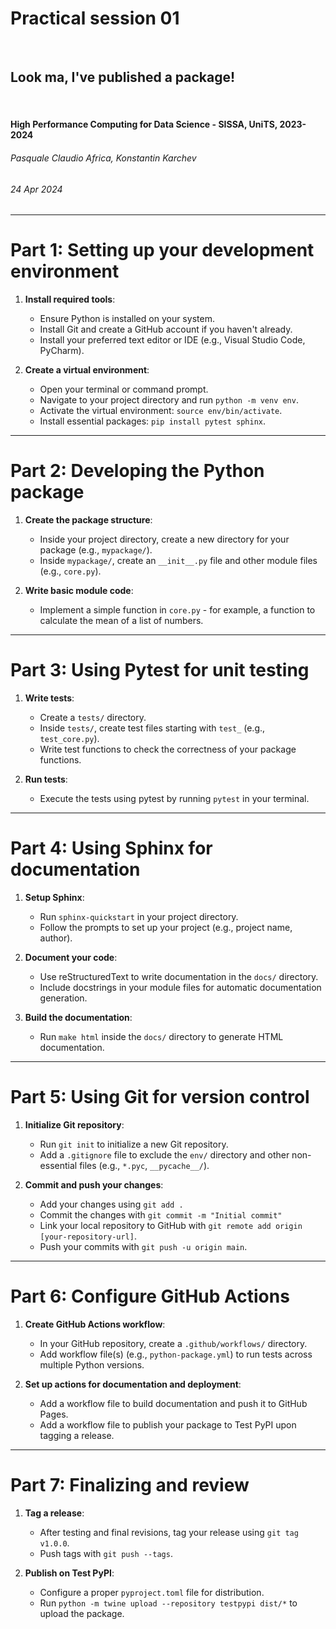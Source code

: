 <!--
title: Practical session 01
paginate: true

_class: titlepage
-->

# Practical session 01
<br>

## Look ma, I've published a package!
<br>

#### High Performance Computing for Data Science - SISSA, UniTS, 2023-2024

###### Pasquale Claudio Africa, Konstantin Karchev

###### 24 Apr 2024

---

# Part 1: Setting up your development environment
1. **Install required tools**:
   - Ensure Python is installed on your system.
   - Install Git and create a GitHub account if you haven't already.
   - Install your preferred text editor or IDE (e.g., Visual Studio Code, PyCharm).

2. **Create a virtual environment**:
   - Open your terminal or command prompt.
   - Navigate to your project directory and run `python -m venv env`.
   - Activate the virtual environment: `source env/bin/activate`.
   - Install essential packages: `pip install pytest sphinx`.

---

# Part 2: Developing the Python package
1. **Create the package structure**:
   - Inside your project directory, create a new directory for your package (e.g., `mypackage/`).
   - Inside `mypackage/`, create an `__init__.py` file and other module files (e.g., `core.py`).

2. **Write basic module code**:
   - Implement a simple function in `core.py` - for example, a function to calculate the mean of a list of numbers.

---

# Part 3: Using Pytest for unit testing
1. **Write tests**:
   - Create a `tests/` directory.
   - Inside `tests/`, create test files starting with `test_` (e.g., `test_core.py`).
   - Write test functions to check the correctness of your package functions.

2. **Run tests**:
   - Execute the tests using pytest by running `pytest` in your terminal.

---

# Part 4: Using Sphinx for documentation
1. **Setup Sphinx**:
   - Run `sphinx-quickstart` in your project directory.
   - Follow the prompts to set up your project (e.g., project name, author).

2. **Document your code**:
   - Use reStructuredText to write documentation in the `docs/` directory.
   - Include docstrings in your module files for automatic documentation generation.

3. **Build the documentation**:
   - Run `make html` inside the `docs/` directory to generate HTML documentation.

---

# Part 5: Using Git for version control
1. **Initialize Git repository**:
   - Run `git init` to initialize a new Git repository.
   - Add a `.gitignore` file to exclude the `env/` directory and other non-essential files (e.g., `*.pyc`, `__pycache__/`).

2. **Commit and push your changes**:
   - Add your changes using `git add .`
   - Commit the changes with `git commit -m "Initial commit"`
   - Link your local repository to GitHub with `git remote add origin [your-repository-url]`.
   - Push your commits with `git push -u origin main`.

---

# Part 6: Configure GitHub Actions
1. **Create GitHub Actions workflow**:
   - In your GitHub repository, create a `.github/workflows/` directory.
   - Add workflow file(s) (e.g., `python-package.yml`) to run tests across multiple Python versions.

2. **Set up actions for documentation and deployment**:
   - Add a workflow file to build documentation and push it to GitHub Pages.
   - Add a workflow file to publish your package to Test PyPI upon tagging a release.

---

# Part 7: Finalizing and review
1. **Tag a release**:
   - After testing and final revisions, tag your release using `git tag v1.0.0`.
   - Push tags with `git push --tags`.

2. **Publish on Test PyPI**:
   - Configure a proper `pyproject.toml` file for distribution.
   - Run `python -m twine upload --repository testpypi dist/*` to upload the package.
